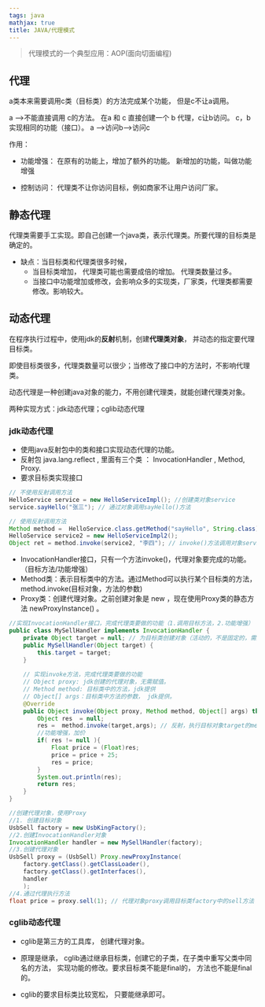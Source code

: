 ```yaml
---
tags: java
mathjax: true 
title: JAVA/代理模式
---
```


> 代理模式的一个典型应用：AOP(面向切面编程)

<!--more-->

## 代理

a类本来需要调用c类（目标类）的方法完成某个功能， 但是c不让a调用。 

a -->不能直接调用 c的方法。
在a 和 c 直接创建一个 b 代理，c让b访问。 c，b实现相同的功能（接口）。
a -->访问b-->访问c

作用：

- 功能增强： 在原有的功能上，增加了额外的功能。 新增加的功能，叫做功能增强

- 控制访问： 代理类不让你访问目标，例如商家不让用户访问厂家。 



## 静态代理

代理类需要手工实现。即自己创建一个java类，表示代理类。所要代理的目标类是确定的。

- 缺点：当目标类和代理类很多时候，
  - 当目标类增加， 代理类可能也需要成倍的增加。 代理类数量过多。
  - 当接口中功能增加或修改，会影响众多的实现类，厂家类，代理类都需要修改。影响较大。



## 动态代理

在程序执行过程中，使用jdk的**反射**机制，创建**代理类对象**， 并动态的指定要代理目标类。

即使目标类很多，代理类数量可以很少；当修改了接口中的方法时，不影响代理类。

动态代理是一种创建java对象的能力，不用创建代理类，就能创建代理类对象。

两种实现方式：jdk动态代理；cglib动态代理

### jdk动态代理

- 使用java反射包中的类和接口实现动态代理的功能。
- 反射包 java.lang.reflect , 里面有三个类 ： InvocationHandler , Method, Proxy.
- 要求目标类实现接口

```java
// 不使用反射调用方法
HelloService service = new HelloServiceImpl(); //创建类对象service
service.sayHello("张三"); // 通过对象调用sayHello()方法

// 使用反射调用方法
Method method =  HelloService.class.getMethod("sayHello", String.class); // 获取method对象（sayHello()方法）
HelloService service2 = new HelloServiceImpl2();
Object ret = method.invoke(service2, "李四"); // invoke()方法调用对象service2的方法
```

-  InvocationHandler接口，只有一个方法invoke()，代理对象要完成的功能。（目标方法/功能增强）
- Method类：表示目标类中的方法。通过Method可以执行某个目标类的方法，method.invoke(目标对象，方法的参数)
- Proxy类：创建代理对象。之前创建对象是 new ，现在使用Proxy类的静态方法 newProxyInstance() 。

```java
//实现InvocationHandler接口，完成代理类要做的功能（1.调用目标方法，2.功能增强）
public class MySellHandler implements InvocationHandler {
    private Object target = null; // 为目标类创建对象（活动的，不是固定的，需要传入进来）
    public MySellHandler(Object target) {
        this.target = target;
    }
    
	// 实现invoke方法，完成代理类要做的功能
    // Object proxy: jdk创建的代理对象，无需赋值。
	// Method method: 目标类中的方法，jdk提供
    // Object[] args：目标类中方法的参数， jdk提供。
    @Override
    public Object invoke(Object proxy, Method method, Object[] args) throws Throwable {
        Object res  = null;
        res =  method.invoke(target,args); // 反射，执行目标对象target的method方法
		//功能增强，加价
        if( res != null ){
            Float price = (Float)res;
            price = price + 25;
            res = price;
        }
        System.out.println(res);
        return res;
    }
}
```

```java
//创建代理对象，使用Proxy
//1. 创建目标对象
UsbSell factory = new UsbKingFactory();
//2.创建InvocationHandler对象
InvocationHandler handler = new MySellHandler(factory);
//3.创建代理对象
UsbSell proxy = (UsbSell) Proxy.newProxyInstance(
    factory.getClass().getClassLoader(),
    factory.getClass().getInterfaces(),
    handler
	);
//4.通过代理执行方法
float price = proxy.sell(1); // 代理对象proxy调用目标类factory中的sell方法
```

### cglib动态代理

- cglib是第三方的工具库， 创建代理对象。

- 原理是继承， cglib通过继承目标类，创建它的子类，在子类中重写父类中同名的方法， 实现功能的修改。要求目标类不能是final的， 方法也不能是final的。

- cglib的要求目标类比较宽松， 只要能继承即可。